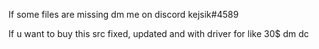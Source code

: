 If some files are missing dm me on discord kejsik#4589 

If u want to buy this src  fixed, updated and with driver for like 30$ dm dc

